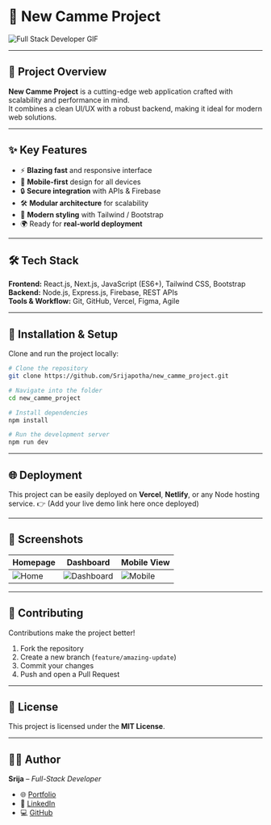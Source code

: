 

# 🌟 New Camme Project  

![Full Stack Developer GIF](https://media.giphy.com/media/v1.Y2lkPTc5MGI3NjExeDVkMzU3ZjM4ZGZsczE3cGJhMHQwcGZmcW1nZjlvczNkYmd1bDZhcyZlcD12MV9pbnRlcm5hbF9naWZfYnlfaWQmY3Q9Zw/xT9IgzoKnwFNmISR8I/giphy.gif)

---

## 🚀 Project Overview  
**New Camme Project** is a cutting-edge web application crafted with scalability and performance in mind.  
It combines a clean UI/UX with a robust backend, making it ideal for modern web solutions.  

---

## ✨ Key Features  
- ⚡ **Blazing fast** and responsive interface  
- 📱 **Mobile-first** design for all devices  
- 🔒 **Secure integration** with APIs & Firebase  
- 🛠️ **Modular architecture** for scalability  
- 🎨 **Modern styling** with Tailwind / Bootstrap  
- 🌍 Ready for **real-world deployment**  

---

## 🛠️ Tech Stack  

**Frontend:** React.js, Next.js, JavaScript (ES6+), Tailwind CSS, Bootstrap  
**Backend:** Node.js, Express.js, Firebase, REST APIs  
**Tools & Workflow:** Git, GitHub, Vercel, Figma, Agile  

---

## 📂 Installation & Setup  

Clone and run the project locally:  

```bash
# Clone the repository
git clone https://github.com/Srijapotha/new_camme_project.git

# Navigate into the folder
cd new_camme_project

# Install dependencies
npm install

# Run the development server
npm run dev
````

---

## 🌐 Deployment

This project can be easily deployed on **Vercel**, **Netlify**, or any Node hosting service.
👉 (Add your live demo link here once deployed)

---

## 📸 Screenshots

| Homepage                                     | Dashboard                                         | Mobile View                                    |
| -------------------------------------------- | ------------------------------------------------- | ---------------------------------------------- |
| ![Home](https://via.placeholder.com/300x180) | ![Dashboard](https://via.placeholder.com/300x180) | ![Mobile](https://via.placeholder.com/180x300) |

---

## 🤝 Contributing

Contributions make the project better!

1. Fork the repository
2. Create a new branch (`feature/amazing-update`)
3. Commit your changes
4. Push and open a Pull Request

---

## 📜 License

This project is licensed under the **MIT License**.

---

## 👩‍💻 Author

**Srija** – *Full-Stack Developer*

* 🌐 [Portfolio](#)
* 💼 [LinkedIn](#)
* 💻 [GitHub](https://github.com/Srijapotha)


